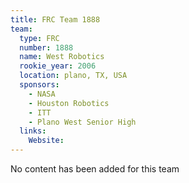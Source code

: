 ```yaml
---
title: FRC Team 1888
team:
  type: FRC
  number: 1888
  name: West Robotics
  rookie_year: 2006
  location: plano, TX, USA
  sponsors:
    - NASA
    - Houston Robotics
    - ITT
    - Plano West Senior High
  links:
    Website: 
---
```

No content has been added for this team
